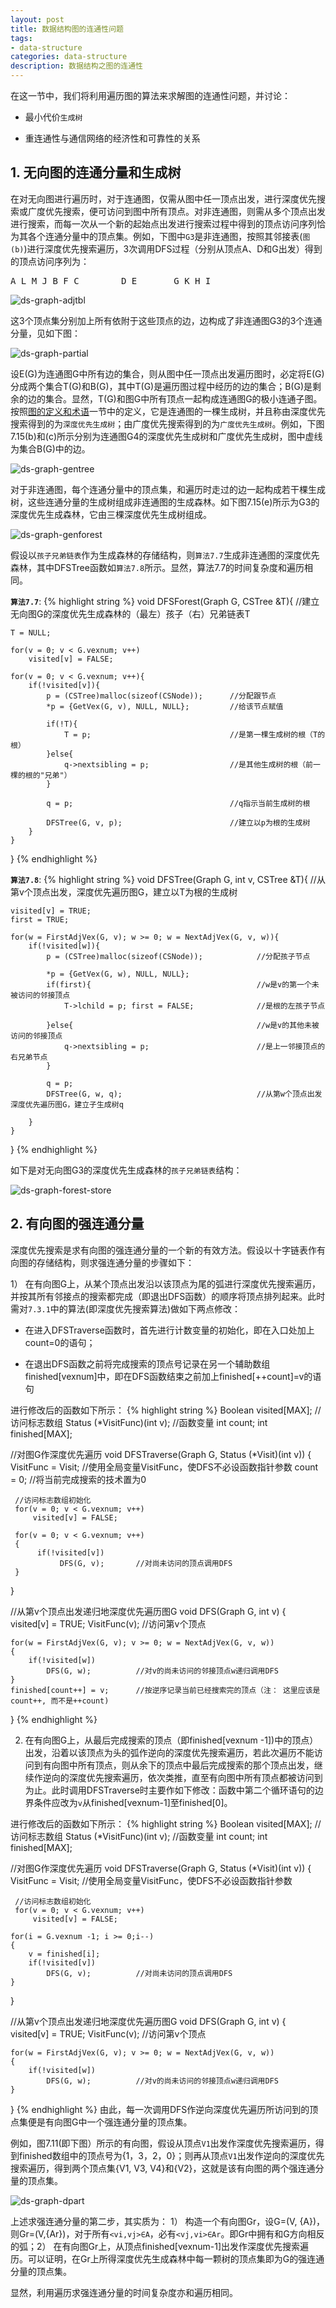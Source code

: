 ```yaml
---
layout: post
title: 数据结构图的连通性问题
tags:
- data-structure
categories: data-structure
description: 数据结构之图的连通性
---
```



在这一节中，我们将利用遍历图的算法来求解图的连通性问题，并讨论：

* 最小代价```生成树```

* 重连通性与通信网络的经济性和可靠性的关系

<!-- more -->


## 1. 无向图的连通分量和生成树

在对无向图进行遍历时，对于连通图，仅需从图中任一顶点出发，进行深度优先搜索或广度优先搜索，便可访问到图中所有顶点。对非连通图，则需从多个顶点出发进行搜索，而每一次从一个新的起始点出发进行搜索过程中得到的顶点访问序列恰为其各个连通分量中的顶点集。例如，下图中```G3```是非连通图，按照其邻接表(```图(b)```)进行深度优先搜索遍历，3次调用DFS过程（分别从顶点A、D和G出发）得到的顶点访问序列为：
<pre>
A L M J B F C        D E       G K H I
</pre>

![ds-graph-adjtbl](https://ivanzz1001.github.io/records/assets/img/data_structure/ds_graph_adjtbl.jpg)

这3个顶点集分别加上所有依附于这些顶点的边，边构成了非连通图G3的3个连通分量，见如下图：

![ds-graph-partial](https://ivanzz1001.github.io/records/assets/img/data_structure/ds_graph_partial.jpg)


设E(G)为连通图G中所有边的集合，则从图中任一顶点出发遍历图时，必定将E(G)分成两个集合T(G)和B(G)，其中T(G)是遍历图过程中经历的边的集合；B(G)是剩余的边的集合。显然，T(G)和图G中所有顶点一起构成连通图G的极小连通子图。按照[图的定义和术语](https://ivanzz1001.github.io/records/post/data-structure/2018/07/16/ds-graph)一节中的定义，它是连通图的一棵生成树，并且称由深度优先搜索得到的为```深度优先生成树```；由广度优先搜索得到的为```广度优先生成树```。例如，下图7.15(b)和(c)所示分别为连通图G4的深度优先生成树和广度优先生成树，图中虚线为集合B(G)中的边。

![ds-graph-gentree](https://ivanzz1001.github.io/records/assets/img/data_structure/ds_graph_gentree.jpg)

对于非连通图，每个连通分量中的顶点集，和遍历时走过的边一起构成若干棵生成树，这些连通分量的生成树组成非连通图的生成森林。如下图7.15(e)所示为G3的深度优先生成森林，它由三棵深度优先生成树组成。

![ds-graph-genforest](https://ivanzz1001.github.io/records/assets/img/data_structure/ds_graph_genforest.jpg)

假设以```孩子兄弟链表```作为生成森林的存储结构，则```算法7.7```生成非连通图的深度优先森林，其中DFSTree函数如```算法7.8```所示。显然，算法7.7的时间复杂度和遍历相同。

**```算法7.7```**:
{% highlight string %}
void DFSForest(Graph G, CSTree &T){
	//建立无向图G的深度优先生成森林的（最左）孩子（右）兄弟链表T
	
	T = NULL;
	
	for(v = 0; v < G.vexnum; v++)
		visited[v] = FALSE;
		
	for(v = 0; v < G.vexnum; v++){
		if(!visited[v]){
			p = (CSTree)malloc(sizeof(CSNode));      //分配跟节点
			*p = {GetVex(G, v), NULL, NULL};         //给该节点赋值
			
			if(!T){
				T = p;                               //是第一棵生成树的根（T的根）
			}else{
				q->nextsibling = p;                  //是其他生成树的根（前一棵的根的"兄弟"）
			}
			
			q = p;                                   //q指示当前生成树的根
			
			DFSTree(G, v, p);                        //建立以p为根的生成树
		}
	}

}
{% endhighlight %}

**```算法7.8```**:
{% highlight string %}
void DFSTree(Graph G, int v, CSTree &T){
	//从第v个顶点出发，深度优先遍历图G，建立以T为根的生成树
	
	visited[v] = TRUE;
	first = TRUE;
	
	for(w = FirstAdjVex(G, v); w >= 0; w = NextAdjVex(G, v, w)){
		if(!visited[w]){
			p = (CSTree)malloc(sizeof(CSNode));            //分配孩子节点
			
			*p = {GetVex(G, w), NULL, NULL};
			if(first){                                     //w是v的第一个未被访问的邻接顶点
				T->lchild = p; first = FALSE;              //是根的左孩子节点
				
			}else{                                         //w是v的其他未被访问的邻接顶点
				q->nextsibling = p;                        //是上一邻接顶点的右兄弟节点
			} 
			
			q = p;
			DFSTree(G, w, q);                              //从第w个顶点出发深度优先遍历图G，建立子生成树q
		
		}
	}
}
{% endhighlight %}

如下是对无向图G3的深度优先生成森林的```孩子兄弟链表```结构：

![ds-graph-forest-store](https://ivanzz1001.github.io/records/assets/img/data_structure/ds_graph_forest_store.jpg)


## 2. 有向图的强连通分量

深度优先搜索是求有向图的强连通分量的一个新的有效方法。假设以十字链表作有向图的存储结构，则求强连通分量的步骤如下：

1） 在有向图G上，从某个顶点出发沿以该顶点为尾的弧进行深度优先搜索遍历，并按其所有邻接点的搜索都完成（即退出DFS函数）的顺序将顶点排列起来。此时需对```7.3.1```中的算法(即深度优先搜索算法)做如下两点修改：

* 在进入DFSTraverse函数时，首先进行计数变量的初始化，即在入口处加上count=0的语句；

* 在退出DFS函数之前将完成搜索的顶点号记录在另一个辅助数组finished[vexnum]中，即在DFS函数结束之前加上finished[++count]=v的语句

进行修改后的函数如下所示：
{% highlight string %}
Boolean visited[MAX];             //访问标志数组
Status (*VisitFunc)(int v);       //函数变量
int count;
int finished[MAX];


//对图G作深度优先遍历
void DFSTraverse(Graph G, Status (*Visit)(int v))
{
     VisitFunc = Visit;         //使用全局变量VisitFunc，使DFS不必设函数指针参数
	 count = 0;                 //将当前完成搜索的技术置为0

     //访问标志数组初始化
     for(v = 0; v < G.vexnum; v++)
         visited[v] = FALSE;

     for(v = 0; v < G.vexnum; v++)
     {
          if(!visited[v])
               DFS(G, v);       //对尚未访问的顶点调用DFS 
     }
}

//从第v个顶点出发递归地深度优先遍历图G
void DFS(Graph G, int v)
{
    visited[v] = TRUE;
    VisitFunc(v);         //访问第v个顶点

    for(w = FirstAdjVex(G, v); v >= 0; w = NextAdjVex(G, v, w))
    {
        if(!visited[w])
            DFS(G, w);          //对v的尚未访问的邻接顶点w递归调用DFS
    }
	finished[count++] = v;      //按逆序记录当前已经搜索完的顶点（注： 这里应该是count++, 而不是++count) 
}
{% endhighlight %}

2) 在有向图G上，从最后完成搜索的顶点（即finished[vexnum -1])中的顶点）出发，沿着以该顶点为头的弧作逆向的深度优先搜索遍历，若此次遍历不能访问到有向图中所有顶点，则从余下的顶点中最后完成搜索的那个顶点出发，继续作逆向的深度优先搜索遍历，依次类推，直至有向图中所有顶点都被访问到为止。此时调用DFSTraverse时主要作如下修改：函数中第二个循环语句的边界条件应改为```v```从finished[vexnum-1]至finished[0]。

进行修改后的函数如下所示：
{% highlight string %}
Boolean visited[MAX];             //访问标志数组
Status (*VisitFunc)(int v);       //函数变量
int count;
int finished[MAX];


//对图G作深度优先遍历
void DFSTraverse(Graph G, Status (*Visit)(int v))
{
     VisitFunc = Visit;         //使用全局变量VisitFunc，使DFS不必设函数指针参数

     //访问标志数组初始化
     for(v = 0; v < G.vexnum; v++)
         visited[v] = FALSE;

	for(i = G.vexnum -1; i >= 0;i--)
	{
		v = finished[i];
		if(!visited[v])
			DFS(G, v);			//对尚未访问的顶点调用DFS
	}
}

//从第v个顶点出发递归地深度优先遍历图G
void DFS(Graph G, int v)
{
    visited[v] = TRUE;
    VisitFunc(v);         //访问第v个顶点

    for(w = FirstAdjVex(G, v); v >= 0; w = NextAdjVex(G, v, w))
    {
        if(!visited[w])
            DFS(G, w);          //对v的尚未访问的邻接顶点w递归调用DFS
    }
}
{% endhighlight %}
由此，每一次调用DFS作逆向深度优先遍历所访问到的顶点集便是有向图G中一个强连通分量的顶点集。


例如，图7.11(即下图）所示的有向图，假设从顶点```V1```出发作深度优先搜索遍历，得到finished数组中的顶点号为{1，3，2，0}；则再从顶点```V1```出发作逆向的深度优先搜索遍历，得到两个顶点集{V1, V3, V4}和{V2}，这就是该有向图的两个强连通分量的顶点集。

![ds-graph-dpart](https://ivanzz1001.github.io/records/assets/img/data_structure/ds_graph_dpart.jpg)

上述求强连通分量的第二步，其实质为： 1） 构造一个有向图Gr，设G=(V, {A})，则Gr=(V,{Ar})，对于所有```<vi,vj>∈A```，必有```<vj,vi>∈Ar```。即Gr中拥有和G方向相反的弧；2） 在有向图Gr上，从顶点finished[vexnum-1]出发作深度优先搜索遍历。可以证明，在Gr上所得深度优先生成森林中每一颗树的顶点集即为G的强连通分量的顶点集。

显然，利用遍历求强连通分量的时间复杂度亦和遍历相同。

<br />
<br />


